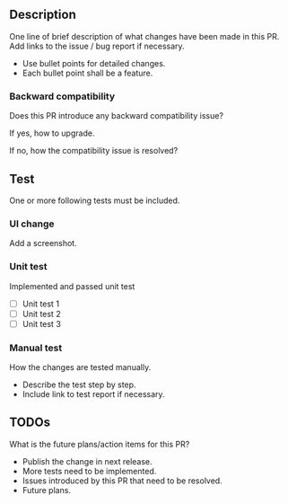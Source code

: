 ## Description

One line of brief description of what changes have been made in this PR.
Add links to the issue / bug report if necessary.

* Use bullet points for detailed changes.
* Each bullet point shall be a feature.

### Backward compatibility

Does this PR introduce any backward compatibility issue?

If yes, how to upgrade.

If no, how the compatibility issue is resolved?

## Test

One or more following tests must be included.

### UI change

Add a screenshot.

### Unit test

Implemented and passed unit test

- [ ] Unit test 1
- [ ] Unit test 2
- [ ] Unit test 3

### Manual test

How the changes are tested manually.

* Describe the test step by step.
* Include link to test report if necessary.

## TODOs

What is the future plans/action items for this PR?

* Publish the change in next release.
* More tests need to be implemented.
* Issues introduced by this PR that need to be resolved.
* Future plans.